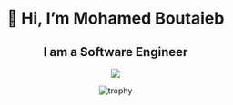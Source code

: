 <h1 align='center'>👋 Hi, I’m Mohamed Boutaieb</h1> 

<h2 align='center'>I am a Software Engineer</h2>

<div align='center'> 
  
  ![](https://komarev.com/ghpvc/?username=MohamedBoutaieb&color=green)
  <div> 


<div align='center'>
  
  ![trophy](https://github-profile-trophy.vercel.app/?username=MohamedBoutaieb&theme=flat&rank=S,AA,A,AAA,SS,SSS,SECRET)
  
  <div> 
<!---
MohamedBoutaieb/MohamedBoutaieb is a ✨ special ✨ repository because its `README.md` (this file) appears on your GitHub profile.
You can click the Preview link to take a look at your changes.
--->
